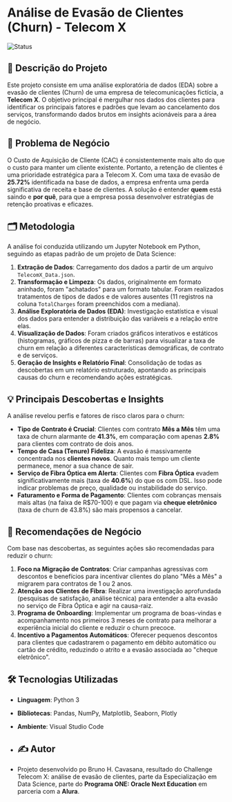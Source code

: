 # Análise de Evasão de Clientes (Churn) - Telecom X

![Status](https://img.shields.io/badge/status-conclu%C3%ADdo-brightgreen)

## 📖 Descrição do Projeto

Este projeto consiste em uma análise exploratória de dados (EDA) sobre a evasão de clientes (Churn) de uma empresa de telecomunicações fictícia, a **Telecom X**. O objetivo principal é mergulhar nos dados dos clientes para identificar os principais fatores e padrões que levam ao cancelamento dos serviços, transformando dados brutos em insights acionáveis para a área de negócio.

## 🎯 Problema de Negócio

O Custo de Aquisição de Cliente (CAC) é consistentemente mais alto do que o custo para manter um cliente existente. Portanto, a retenção de clientes é uma prioridade estratégica para a Telecom X. Com uma taxa de evasão de **25.72%** identificada na base de dados, a empresa enfrenta uma perda significativa de receita e base de clientes. A solução é entender **quem** está saindo e **por quê**, para que a empresa possa desenvolver estratégias de retenção proativas e eficazes.

## 🗂️ Metodologia

A análise foi conduzida utilizando um Jupyter Notebook em Python, seguindo as etapas padrão de um projeto de Data Science:

1.  **Extração de Dados**: Carregamento dos dados a partir de um arquivo `TelecomX_Data.json`.
2.  **Transformação e Limpeza**: Os dados, originalmente em formato aninhado, foram "achatados" para um formato tabular. Foram realizados tratamentos de tipos de dados e de valores ausentes (11 registros na coluna `TotalCharges` foram preenchidos com a mediana).
3.  **Análise Exploratória de Dados (EDA)**: Investigação estatística e visual dos dados para entender a distribuição das variáveis e a relação entre elas.
4.  **Visualização de Dados**: Foram criados gráficos interativos e estáticos (histogramas, gráficos de pizza e de barras) para visualizar a taxa de churn em relação a diferentes características demográficas, de contrato e de serviços.
5.  **Geração de Insights e Relatório Final**: Consolidação de todas as descobertas em um relatório estruturado, apontando as principais causas do churn e recomendando ações estratégicas.

## 💡 Principais Descobertas e Insights

A análise revelou perfis e fatores de risco claros para o churn:

* **Tipo de Contrato é Crucial**: Clientes com contrato **Mês a Mês** têm uma taxa de churn alarmante de **41.3%**, em comparação com apenas **2.8%** para clientes com contrato de dois anos.
* **Tempo de Casa (Tenure) Fideliza**: A evasão é massivamente concentrada nos **clientes novos**. Quanto mais tempo um cliente permanece, menor a sua chance de sair.
* **Serviço de Fibra Óptica em Alerta**: Clientes com **Fibra Óptica** evadem significativamente mais (taxa de **40.6%**) do que os com DSL. Isso pode indicar problemas de preço, qualidade ou instabilidade do serviço.
* **Faturamento e Forma de Pagamento**: Clientes com cobranças mensais mais altas (na faixa de R$70-100) e que pagam via **cheque eletrônico** (taxa de churn de 43.8%) são mais propensos a cancelar.

## 🚀 Recomendações de Negócio

Com base nas descobertas, as seguintes ações são recomendadas para reduzir o churn:

1.  **Foco na Migração de Contratos**: Criar campanhas agressivas com descontos e benefícios para incentivar clientes do plano "Mês a Mês" a migrarem para contratos de 1 ou 2 anos.
2.  **Atenção aos Clientes de Fibra**: Realizar uma investigação aprofundada (pesquisas de satisfação, análise técnica) para entender a alta evasão no serviço de Fibra Óptica e agir na causa-raiz.
3.  **Programa de Onboarding**: Implementar um programa de boas-vindas e acompanhamento nos primeiros 3 meses de contrato para melhorar a experiência inicial do cliente e reduzir o churn precoce.
4.  **Incentivo a Pagamentos Automáticos**: Oferecer pequenos descontos para clientes que cadastrarem o pagamento em débito automático ou cartão de crédito, reduzindo o atrito e a evasão associada ao "cheque eletrônico".

## 🛠️ Tecnologias Utilizadas

* **Linguagem**: Python 3
* **Bibliotecas**: Pandas, NumPy, Matplotlib, Seaborn, Plotly
* **Ambiente**: Visual Studio Code

* ## ✍️ Autor
* Projeto desenvolvido po Bruno H. Cavasana, resultado do Challenge Telecom X: análise de evasão de clientes, parte da Especialização em Data Science, parte do **Programa ONE: Oracle Next Education** em parceria com a **Alura**.

